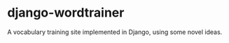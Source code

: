 django-wordtrainer
==================

A vocabulary training site implemented in Django, using some novel ideas.